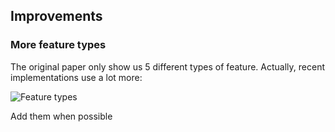## Improvements

### More feature types

The original paper only show us 5 different types of feature.
Actually, recent implementations use a lot more:

![Feature types](https://upload.wikimedia.org/wikipedia/commons/thumb/6/6e/Haar_features_Lienhart.svg/214px-Haar_features_Lienhart.svg.png)

Add them when possible